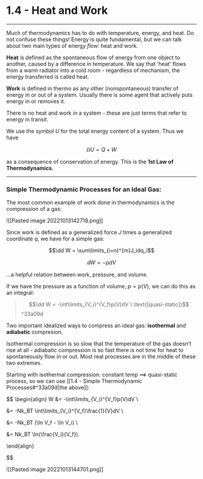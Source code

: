# 1.4 - Heat and Work
***

Much of thermodynamics has to do with temperature, energy, and heat. Do not confuse these things! Energy is quite fundamental, but we can talk about two main types of energy *flow*: heat and work.

**Heat** is defined as the spontaneous flow of energy from one object to another, caused by a difference in temperature. We say that 'heat' flows from a warm radiator into a cold room - regardless of mechanism, the energy transferred is called heat. 

**Work** is defined in thermo as any other (nonspontaneous) transfer of energy in or out of a system. Usually there is some agent that actively puts energy in or removes it.

There is no heat and work *in* a system - these are just terms that refer to energy in transit. 

We use the symbol $U$ for the total energy content of a system. Thus we have

$$\DD U = Q+W$$


as a consequence of conservation of energy. This is the **1st Law of Thermodynamics**.

***

### Simple Thermodynamic Processes for an Ideal Gas:

The most common example of work done in thermodynamics is the compression of a gas:


![[Pasted image 20221013142718.png]]


Since work is defined as a generalized force $J$ times a generalized coordinate $q$, we have for a simple gas:

$$\dd W = \sum\limits_{i=n}^{m}J_idq_i$$

$$\dd W = -pdV$$

...a helpful relation between work, pressure, and volume. 

If we have the pressure as a function of volume, $p=p(V)$, we can do this as an integral:

>$$\dd W = -\int\limits_{V_i}^{V_f}p(V)dV \ \text{[quasi-static]}$$ ^33a09d

Two important idealized ways to compress an ideal gas: **isothermal** and **adiabatic** compresion.

Isothermal compression is so slow that the temperature of the gas doesn’t
rise at all - adiabatic compression is so fast there is not time for heat to spontaneously flow in or out. Most real processes are in the middle of these two extremes.


Starting with isothermal compression: constant temp $\implies$ quasi-static process, so we can use [[1.4 - Simple Thermodynamic Processes#^33a09d|the above]]:

$$
\begin{align} 
W &= -\int\limits_{V_i}^{V_f}p(V)dV \\ 

&= -Nk_BT \int\limits_{V_i}^{V_f}\frac{1}{V}dV \\ 

&= -Nk_BT (\ln V_f - \ln V_i) \\ 


&= Nk_BT \ln(\frac{V_i}{V_f}).


\end{align} 

$$




![[Pasted image 20221013144701.png]]